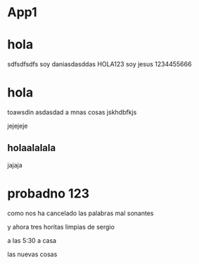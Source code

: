 # App1

# hola

sdfsdfsdfs
soy daniasdasddas
HOLA123 
soy jesus
1234455666
# hola
toawsdin
asdasdad
a
mnas cosas
jskhdbfkjs

jejejeje

## holaalalala

jajaja
# probadno 123

como nos ha cancelado las palabras mal sonantes 

y ahora tres horitas limpias de sergio



a las 5:30 a casa


las nuevas cosas

